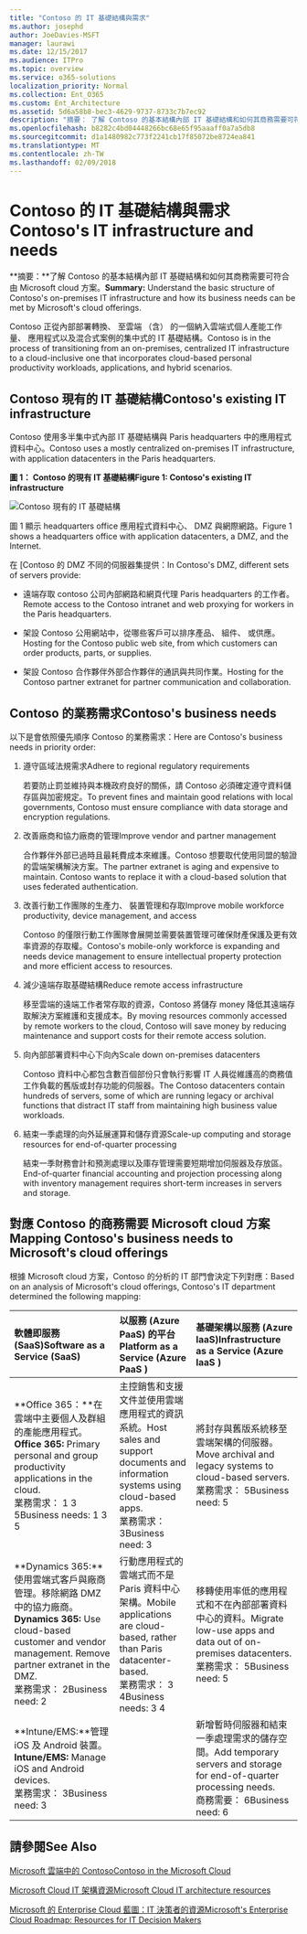 ```yaml
---
title: "Contoso 的 IT 基礎結構與需求"
ms.author: josephd
author: JoeDavies-MSFT
manager: laurawi
ms.date: 12/15/2017
ms.audience: ITPro
ms.topic: overview
ms.service: o365-solutions
localization_priority: Normal
ms.collection: Ent_O365
ms.custom: Ent_Architecture
ms.assetid: 5d6a58b8-bec3-4629-9737-8733c7b7ec92
description: "摘要： 了解 Contoso 的基本結構內部 IT 基礎結構和如何其商務需要可符合由 Microsoft cloud 方案。"
ms.openlocfilehash: b8282c4bd04448266bc68e65f95aaaff0a7a5db8
ms.sourcegitcommit: d1a1480982c773f2241cb17f85072be8724ea841
ms.translationtype: MT
ms.contentlocale: zh-TW
ms.lasthandoff: 02/09/2018
---
```

# <a name="contosos-it-infrastructure-and-needs"></a><span data-ttu-id="aaaf5-103">Contoso 的 IT 基礎結構與需求</span><span class="sxs-lookup"><span data-stu-id="aaaf5-103">Contoso's IT infrastructure and needs</span></span>

 <span data-ttu-id="aaaf5-104">**摘要：**了解 Contoso 的基本結構內部 IT 基礎結構和如何其商務需要可符合由 Microsoft cloud 方案。</span><span class="sxs-lookup"><span data-stu-id="aaaf5-104">**Summary:** Understand the basic structure of Contoso's on-premises IT infrastructure and how its business needs can be met by Microsoft's cloud offerings.</span></span>
  
<span data-ttu-id="aaaf5-105">Contoso 正從內部部署轉換、 至雲端 （含） 的一個納入雲端式個人產能工作量、 應用程式以及混合式案例的集中式的 IT 基礎結構。</span><span class="sxs-lookup"><span data-stu-id="aaaf5-105">Contoso is in the process of transitioning from an on-premises, centralized IT infrastructure to a cloud-inclusive one that incorporates cloud-based personal productivity workloads, applications, and hybrid scenarios.</span></span>
  
## <a name="contosos-existing-it-infrastructure"></a><span data-ttu-id="aaaf5-106">Contoso 現有的 IT 基礎結構</span><span class="sxs-lookup"><span data-stu-id="aaaf5-106">Contoso's existing IT infrastructure</span></span>

<span data-ttu-id="aaaf5-107">Contoso 使用多半集中式內部 IT 基礎結構與 Paris headquarters 中的應用程式資料中心。</span><span class="sxs-lookup"><span data-stu-id="aaaf5-107">Contoso uses a mostly centralized on-premises IT infrastructure, with application datacenters in the Paris headquarters.</span></span>
  
<span data-ttu-id="aaaf5-108">**圖 1： Contoso 的現有 IT 基礎結構**</span><span class="sxs-lookup"><span data-stu-id="aaaf5-108">**Figure 1: Contoso's existing IT infrastructure**</span></span>

![Contoso 現有的 IT 基礎結構](images/Contoso_Poster/Existing_IT.png)
  
<span data-ttu-id="aaaf5-110">圖 1 顯示 headquarters office 應用程式資料中心、 DMZ 與網際網路。</span><span class="sxs-lookup"><span data-stu-id="aaaf5-110">Figure 1 shows a headquarters office with application datacenters, a DMZ, and the Internet.</span></span>
  
<span data-ttu-id="aaaf5-111">在 [Contoso 的 DMZ 不同的伺服器集提供：</span><span class="sxs-lookup"><span data-stu-id="aaaf5-111">In Contoso's DMZ, different sets of servers provide:</span></span>
  
- <span data-ttu-id="aaaf5-112">遠端存取 contoso 公司內部網路和網頁代理 Paris headquarters 的工作者。</span><span class="sxs-lookup"><span data-stu-id="aaaf5-112">Remote access to the Contoso intranet and web proxying for workers in the Paris headquarters.</span></span>
    
- <span data-ttu-id="aaaf5-113">架設 Contoso 公用網站中，從哪些客戶可以排序產品、 組件、 或供應。</span><span class="sxs-lookup"><span data-stu-id="aaaf5-113">Hosting for the Contoso public web site, from which customers can order products, parts, or supplies.</span></span>
    
- <span data-ttu-id="aaaf5-114">架設 Contoso 合作夥伴外部合作夥伴的通訊與共同作業。</span><span class="sxs-lookup"><span data-stu-id="aaaf5-114">Hosting for the Contoso partner extranet for partner communication and collaboration.</span></span>
    
## <a name="contosos-business-needs"></a><span data-ttu-id="aaaf5-115">Contoso 的業務需求</span><span class="sxs-lookup"><span data-stu-id="aaaf5-115">Contoso's business needs</span></span>

<span data-ttu-id="aaaf5-116">以下是會依照優先順序 Contoso 的業務需求：</span><span class="sxs-lookup"><span data-stu-id="aaaf5-116">Here are Contoso's business needs in priority order:</span></span>
  
1. <span data-ttu-id="aaaf5-117">遵守區域法規需求</span><span class="sxs-lookup"><span data-stu-id="aaaf5-117">Adhere to regional regulatory requirements</span></span>
    
    <span data-ttu-id="aaaf5-118">若要防止罰並維持與本機政府良好的關係，請 Contoso 必須確定遵守資料儲存區與加密規定。</span><span class="sxs-lookup"><span data-stu-id="aaaf5-118">To prevent fines and maintain good relations with local governments, Contoso must ensure compliance with data storage and encryption regulations.</span></span>
    
2. <span data-ttu-id="aaaf5-119">改善廠商和協力廠商的管理</span><span class="sxs-lookup"><span data-stu-id="aaaf5-119">Improve vendor and partner management</span></span>
    
    <span data-ttu-id="aaaf5-p101">合作夥伴外部已過時且最耗費成本來維護。Contoso 想要取代使用同盟的驗證的雲端架構解決方案。</span><span class="sxs-lookup"><span data-stu-id="aaaf5-p101">The partner extranet is aging and expensive to maintain. Contoso wants to replace it with a cloud-based solution that uses federated authentication.</span></span>
    
3. <span data-ttu-id="aaaf5-122">改善行動工作團隊的生產力、 裝置管理和存取</span><span class="sxs-lookup"><span data-stu-id="aaaf5-122">Improve mobile workforce productivity, device management, and access</span></span>
    
    <span data-ttu-id="aaaf5-123">Contoso 的僅限行動工作團隊會展開並需要裝置管理可確保財產保護及更有效率資源的存取權。</span><span class="sxs-lookup"><span data-stu-id="aaaf5-123">Contoso's mobile-only workforce is expanding and needs device management to ensure intellectual property protection and more efficient access to resources.</span></span>
    
4. <span data-ttu-id="aaaf5-124">減少遠端存取基礎結構</span><span class="sxs-lookup"><span data-stu-id="aaaf5-124">Reduce remote access infrastructure</span></span>
    
    <span data-ttu-id="aaaf5-125">移至雲端的遠端工作者常存取的資源，Contoso 將儲存 money 降低其遠端存取解決方案維護和支援成本。</span><span class="sxs-lookup"><span data-stu-id="aaaf5-125">By moving resources commonly accessed by remote workers to the cloud, Contoso will save money by reducing maintenance and support costs for their remote access solution.</span></span>
    
5. <span data-ttu-id="aaaf5-126">向內部部署資料中心下向內</span><span class="sxs-lookup"><span data-stu-id="aaaf5-126">Scale down on-premises datacenters</span></span>
    
    <span data-ttu-id="aaaf5-127">Contoso 資料中心都包含數百個部份只會執行影響 IT 人員從維護高的商務值工作負載的舊版或封存功能的伺服器。</span><span class="sxs-lookup"><span data-stu-id="aaaf5-127">The Contoso datacenters contain hundreds of servers, some of which are running legacy or archival functions that distract IT staff from maintaining high business value workloads.</span></span>
    
6. <span data-ttu-id="aaaf5-128">結束一季處理的向外延展運算和儲存資源</span><span class="sxs-lookup"><span data-stu-id="aaaf5-128">Scale-up computing and storage resources for end-of-quarter processing</span></span>
    
    <span data-ttu-id="aaaf5-129">結束一季財務會計和預測處理以及庫存管理需要短期增加伺服器及存放區。</span><span class="sxs-lookup"><span data-stu-id="aaaf5-129">End-of-quarter financial accounting and projection processing along with inventory management requires short-term increases in servers and storage.</span></span>
    
## <a name="mapping-contosos-business-needs-to-microsofts-cloud-offerings"></a><span data-ttu-id="aaaf5-130">對應 Contoso 的商務需要 Microsoft cloud 方案</span><span class="sxs-lookup"><span data-stu-id="aaaf5-130">Mapping Contoso's business needs to Microsoft's cloud offerings</span></span>

<span data-ttu-id="aaaf5-131">根據 Microsoft cloud 方案，Contoso 的分析的 IT 部門會決定下列對應：</span><span class="sxs-lookup"><span data-stu-id="aaaf5-131">Based on an analysis of Microsoft's cloud offerings, Contoso's IT department determined the following mapping:</span></span>
  
|<span data-ttu-id="aaaf5-132">**軟體即服務 (SaaS)**</span><span class="sxs-lookup"><span data-stu-id="aaaf5-132">**Software as a Service (SaaS)**</span></span>|<span data-ttu-id="aaaf5-133">**以服務 (Azure PaaS) 的平台**</span><span class="sxs-lookup"><span data-stu-id="aaaf5-133">**Platform as a Service (Azure PaaS )**</span></span>|<span data-ttu-id="aaaf5-134">**基礎架構以服務 (Azure IaaS)**</span><span class="sxs-lookup"><span data-stu-id="aaaf5-134">**Infrastructure as a Service (Azure IaaS )**</span></span>|
|:-----|:-----|:-----|
|<span data-ttu-id="aaaf5-135">**Office 365：**在雲端中主要個人及群組的產能應用程式。</span><span class="sxs-lookup"><span data-stu-id="aaaf5-135">**Office 365:** Primary personal and group productivity applications in the cloud.</span></span> <br/> <span data-ttu-id="aaaf5-136">業務需求： 1 3 5</span><span class="sxs-lookup"><span data-stu-id="aaaf5-136">Business needs: 1 3 5</span></span>  <br/> |<span data-ttu-id="aaaf5-137">主控銷售和支援文件並使用雲端應用程式的資訊系統。</span><span class="sxs-lookup"><span data-stu-id="aaaf5-137">Host sales and support documents and information systems using cloud-based apps.</span></span>  <br/> <span data-ttu-id="aaaf5-138">業務需求： 3</span><span class="sxs-lookup"><span data-stu-id="aaaf5-138">Business need: 3</span></span>  <br/> |<span data-ttu-id="aaaf5-139">將封存與舊版系統移至雲端架構的伺服器。</span><span class="sxs-lookup"><span data-stu-id="aaaf5-139">Move archival and legacy systems to cloud-based servers.</span></span>  <br/> <span data-ttu-id="aaaf5-140">業務需求： 5</span><span class="sxs-lookup"><span data-stu-id="aaaf5-140">Business need: 5</span></span>  <br/> |
|<span data-ttu-id="aaaf5-p102">**Dynamics 365:**使用雲端式客戶與廠商管理。移除網路 DMZ 中的協力廠商。</span><span class="sxs-lookup"><span data-stu-id="aaaf5-p102">**Dynamics 365:** Use cloud-based customer and vendor management. Remove partner extranet in the DMZ. </span></span><br/> <span data-ttu-id="aaaf5-143">業務需求： 2</span><span class="sxs-lookup"><span data-stu-id="aaaf5-143">Business need: 2</span></span>  <br/> |<span data-ttu-id="aaaf5-144">行動應用程式的雲端式而不是 Paris 資料中心架構。</span><span class="sxs-lookup"><span data-stu-id="aaaf5-144">Mobile applications are cloud-based, rather than Paris datacenter-based.</span></span>  <br/> <span data-ttu-id="aaaf5-145">業務需求： 3 4</span><span class="sxs-lookup"><span data-stu-id="aaaf5-145">Business needs: 3 4</span></span>  <br/> |<span data-ttu-id="aaaf5-146">移轉使用率低的應用程式和不在內部部署資料中心的資料。</span><span class="sxs-lookup"><span data-stu-id="aaaf5-146">Migrate low-use apps and data out of on-premises datacenters.</span></span>  <br/> <span data-ttu-id="aaaf5-147">業務需求： 5</span><span class="sxs-lookup"><span data-stu-id="aaaf5-147">Business need: 5</span></span>  <br/> |
|<span data-ttu-id="aaaf5-148">**Intune/EMS:**管理 iOS 及 Android 裝置。</span><span class="sxs-lookup"><span data-stu-id="aaaf5-148">**Intune/EMS:** Manage iOS and Android devices.</span></span> <br/> <span data-ttu-id="aaaf5-149">業務需求： 3</span><span class="sxs-lookup"><span data-stu-id="aaaf5-149">Business need: 3</span></span>  <br/> ||<span data-ttu-id="aaaf5-150">新增暫時伺服器和結束一季處理需求的儲存空間。</span><span class="sxs-lookup"><span data-stu-id="aaaf5-150">Add temporary servers and storage for end-of-quarter processing needs.</span></span>  <br/> <span data-ttu-id="aaaf5-151">商務需要： 6</span><span class="sxs-lookup"><span data-stu-id="aaaf5-151">Business need: 6</span></span>  <br/> |
   
## <a name="see-also"></a><span data-ttu-id="aaaf5-152">請參閱</span><span class="sxs-lookup"><span data-stu-id="aaaf5-152">See Also</span></span>

[<span data-ttu-id="aaaf5-153">Microsoft 雲端中的 Contoso</span><span class="sxs-lookup"><span data-stu-id="aaaf5-153">Contoso in the Microsoft Cloud</span></span>](contoso-in-the-microsoft-cloud.md)
  
[<span data-ttu-id="aaaf5-154">Microsoft Cloud IT 架構資源</span><span class="sxs-lookup"><span data-stu-id="aaaf5-154">Microsoft Cloud IT architecture resources</span></span>](microsoft-cloud-it-architecture-resources.md)

[<span data-ttu-id="aaaf5-155">Microsoft 的 Enterprise Cloud 藍圖：IT 決策者的資源</span><span class="sxs-lookup"><span data-stu-id="aaaf5-155">Microsoft's Enterprise Cloud Roadmap: Resources for IT Decision Makers</span></span>](https://sway.com/FJ2xsyWtkJc2taRD)


